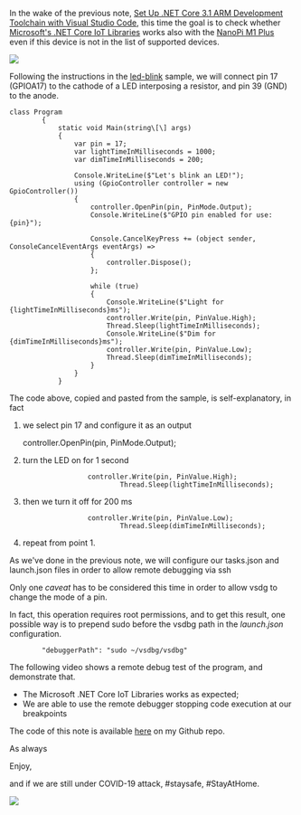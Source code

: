      

In the wake of the previous note, [Set Up .NET Core 3.1 ARM Development Toolchain with Visual Studio Code](https://maurizioattanasi.blogspot.com/2020/04/set-up-net-core-31-arm-development.html), this time the goal is to check whether [Microsoft's .NET Core IoT Libraries](https://github.com/dotnet/iot) works also with the [NanoPi M1 Plus](https://www.friendlyarm.com/index.php?route=product/product&product_id=176&search=nanopi+m1+plus&description=true&category_id=0&sub_category=true) even if this device is not in the list of supported devices.  
  
  

[![](https://1.bp.blogspot.com/-v3upCyek1Js/XpSt0Eig-0I/AAAAAAAAMEo/faR7FPJr8AcXd59YuGESgPKaEqsdCfGDwCKgBGAsYHg/s320/IMG_20200413_185526.jpg)](https://1.bp.blogspot.com/-v3upCyek1Js/XpSt0Eig-0I/AAAAAAAAMEo/faR7FPJr8AcXd59YuGESgPKaEqsdCfGDwCKgBGAsYHg/s1600/IMG_20200413_185526.jpg)

  

Following the instructions in the [led-blink](https://github.com/dotnet/iot/blob/master/samples/led-blink/README.md) sample, we will connect pin 17 (GPIOA17) to the cathode of a LED interposing a resistor, and pin 39 (GND) to the anode.

  

    class Program
            {
                static void Main(string\[\] args)
                {
                    var pin = 17;
                    var lightTimeInMilliseconds = 1000;
                    var dimTimeInMilliseconds = 200;
        
                    Console.WriteLine($"Let's blink an LED!");
                    using (GpioController controller = new GpioController())
                    {
                        controller.OpenPin(pin, PinMode.Output);
                        Console.WriteLine($"GPIO pin enabled for use: {pin}");
        
                        Console.CancelKeyPress += (object sender, ConsoleCancelEventArgs eventArgs) =>
                        {
                            controller.Dispose();
                        };
        
                        while (true)
                        {
                            Console.WriteLine($"Light for {lightTimeInMilliseconds}ms");
                            controller.Write(pin, PinValue.High);
                            Thread.Sleep(lightTimeInMilliseconds);
                            Console.WriteLine($"Dim for {dimTimeInMilliseconds}ms");
                            controller.Write(pin, PinValue.Low);
                            Thread.Sleep(dimTimeInMilliseconds);
                        }
                    }
                }
                

  

The code above, copied and pasted from the sample, is self-explanatory, in fact

1.  we select pin 17 and configure it as an output
    
      
    
    controller.OpenPin(pin, PinMode.Output);
    
  
3.  turn the LED on for 1 second
    
      
    
                        controller.Write(pin, PinValue.High);
                                Thread.Sleep(lightTimeInMilliseconds);
                            
    
  
5.  then we turn it off for 200 ms
    
      
    
                        controller.Write(pin, PinValue.Low);
                                Thread.Sleep(dimTimeInMilliseconds);                    
                            
    
      
    
6.  repeat from point 1.
    

As we've done in the previous note, we will configure our tasks.json and launch.json files in order to allow remote debugging via ssh

  

Only one _caveat_ has to be considered this time in order to allow vsdg to change the mode of a pin.

In fact, this operation requires root permissions, and to get this result, one possible way is to prepend sudo before the vsdbg path in the _launch.json_ configuration.

  

            "debuggerPath": "sudo ~/vsdbg/vsdbg"
                

  

The following video shows a remote debug test of the program, and demonstrate that.

*   The Microsoft .NET Core IoT Libraries works as expected;
*   We are able to use the remote debugger stopping code execution at our breakpoints

  

  

The code of this note is available [here](https://github.com/alien70/vscode-arm-c-sharp-toolchain) on my Github repo.

  

As always  
  
Enjoy,  
  
and if we are still under COVID-19 attack, #staysafe, #StayAtHome.  
  

[![](https://1.bp.blogspot.com/-VPpx7wpWqMk/Xom1ZaYbINI/AAAAAAAALmU/srDW2xp9I_kHGJHP2J_Q2QE4-APN0vPZQCLcBGAsYHQ/s320/stay-at-home_2x.png)](https://1.bp.blogspot.com/-VPpx7wpWqMk/Xom1ZaYbINI/AAAAAAAALmU/srDW2xp9I_kHGJHP2J_Q2QE4-APN0vPZQCLcBGAsYHQ/s1600/stay-at-home_2x.png)